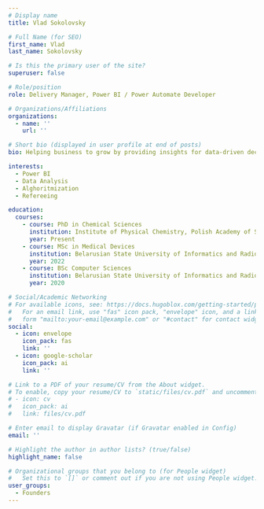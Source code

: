 ```yaml
---
# Display name
title: Vlad Sokolovsky

# Full Name (for SEO)
first_name: Vlad
last_name: Sokolovsky

# Is this the primary user of the site?
superuser: false

# Role/position
role: Delivery Manager, Power BI / Power Automate Developer

# Organizations/Affiliations
organizations:
  - name: ''
    url: ''

# Short bio (displayed in user profile at end of posts)
bio: Helping business to grow by providing insights for data-driven decisions for PMO. I turn data into visualisations. As a Ph.D. student I am focused on creating a tool to calculate mobility tensors of rod and polymers in complex fluids. 

interests:
  - Power BI
  - Data Analysis
  - Alghoritmization 
  - Refereeing

education:
  courses:
    - course: PhD in Chemical Sciences
      institution: Institute of Physical Chemistry, Polish Academy of Science, Poland
      year: Present
    - course: MSc in Medical Devices
      institution: Belarusian State University of Informatics and Radioelectronics, Belarus
      year: 2022
    - course: BSc Computer Sciences
      institution: Belarusian State University of Informatics and Radioelectronics, Belarus
      year: 2020

# Social/Academic Networking
# For available icons, see: https://docs.hugoblox.com/getting-started/page-builder/#icons
#   For an email link, use "fas" icon pack, "envelope" icon, and a link in the
#   form "mailto:your-email@example.com" or "#contact" for contact widget.
social:
  - icon: envelope
    icon_pack: fas
    link: ''
  - icon: google-scholar
    icon_pack: ai
    link: ''

# Link to a PDF of your resume/CV from the About widget.
# To enable, copy your resume/CV to `static/files/cv.pdf` and uncomment the lines below.
# - icon: cv
#   icon_pack: ai
#   link: files/cv.pdf

# Enter email to display Gravatar (if Gravatar enabled in Config)
email: ''

# Highlight the author in author lists? (true/false)
highlight_name: false

# Organizational groups that you belong to (for People widget)
#   Set this to `[]` or comment out if you are not using People widget.
user_groups:
  - Founders
---
```

